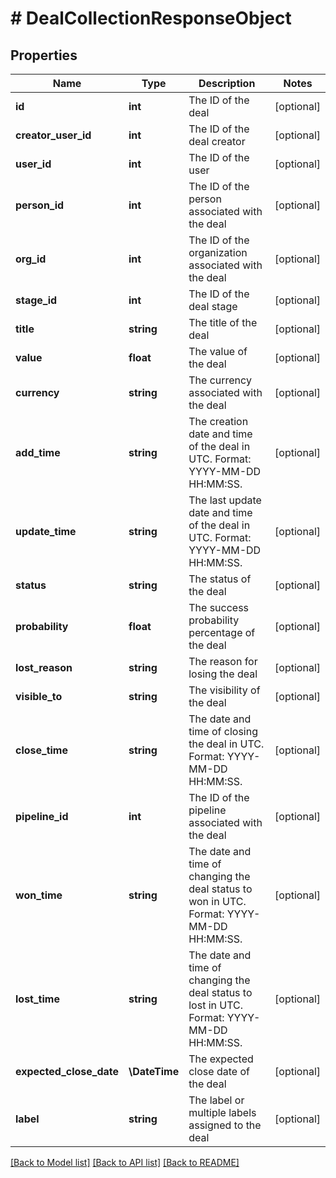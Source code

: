 # # DealCollectionResponseObject

## Properties

Name | Type | Description | Notes
------------ | ------------- | ------------- | -------------
**id** | **int** | The ID of the deal | [optional]
**creator_user_id** | **int** | The ID of the deal creator | [optional]
**user_id** | **int** | The ID of the user | [optional]
**person_id** | **int** | The ID of the person associated with the deal | [optional]
**org_id** | **int** | The ID of the organization associated with the deal | [optional]
**stage_id** | **int** | The ID of the deal stage | [optional]
**title** | **string** | The title of the deal | [optional]
**value** | **float** | The value of the deal | [optional]
**currency** | **string** | The currency associated with the deal | [optional]
**add_time** | **string** | The creation date and time of the deal in UTC. Format: YYYY-MM-DD HH:MM:SS. | [optional]
**update_time** | **string** | The last update date and time of the deal in UTC. Format: YYYY-MM-DD HH:MM:SS. | [optional]
**status** | **string** | The status of the deal | [optional]
**probability** | **float** | The success probability percentage of the deal | [optional]
**lost_reason** | **string** | The reason for losing the deal | [optional]
**visible_to** | **string** | The visibility of the deal | [optional]
**close_time** | **string** | The date and time of closing the deal in UTC. Format: YYYY-MM-DD HH:MM:SS. | [optional]
**pipeline_id** | **int** | The ID of the pipeline associated with the deal | [optional]
**won_time** | **string** | The date and time of changing the deal status to won in UTC. Format: YYYY-MM-DD HH:MM:SS. | [optional]
**lost_time** | **string** | The date and time of changing the deal status to lost in UTC. Format: YYYY-MM-DD HH:MM:SS. | [optional]
**expected_close_date** | **\DateTime** | The expected close date of the deal | [optional]
**label** | **string** | The label or multiple labels assigned to the deal | [optional]

[[Back to Model list]](../../README.md#models) [[Back to API list]](../../README.md#endpoints) [[Back to README]](../../README.md)
